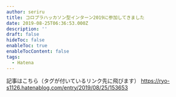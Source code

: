 ```yaml
---
author: seriru
title: コロプラハッカソン型インターン2019に参加してきました
date: 2019-08-25T06:36:53.000Z
description: ''
draft: false
hideToc: false
enableToc: true
enableTocContent: false
tags:
  - Hatena
---
```


記事はこちら（タグが付いているリンク先に飛びます）
https://ryo-s1126.hatenablog.com/entry/2019/08/25/153653
